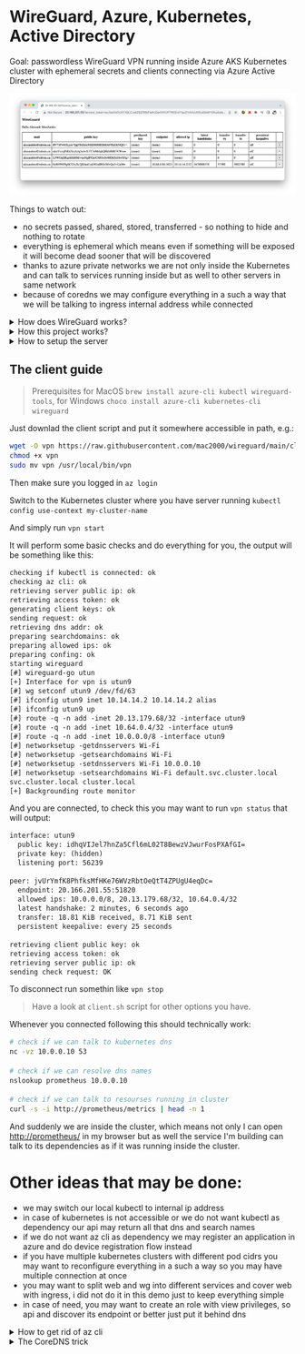 # WireGuard, Azure, Kubernetes, Active Directory

Goal: passwordless WireGuard VPN running inside Azure AKS Kubernetes cluster with ephemeral secrets and clients connecting via Azure Active Directory

![screenshot](screenshot.png)

Things to watch out:

- no secrets passed, shared, stored, transferred - so nothing to hide and nothing to rotate
- everything is ephemeral which means even if something will be exposed it will become dead sooner that will be discovered
- thanks to azure private networks we are not only inside the Kubernetes and can talk to services running inside but as well to other servers in same network
- because of coredns we may configure everything in a such a way that we will be talking to ingress internal address while connected


<details>
<summary>How does WireGuard works?</summary>

In short WireGuard is build into the kernel and just works out of the box so there is no need to do something special about it. [Here](https://mac-blog.org.ua/kubernetes-wireguard/) you may found few examples of how you can get it up and running, but in simplest case it will be as easy as:

```bash
cat <<EOF | kubectl apply -f -
---
apiVersion: v1
kind: Pod
metadata:
  name: demo
  labels:
    app: demo
spec:
  nodeSelector:
    kubernetes.io/os: linux
  containers:
    - name: demo
      image: nginx:alpine
      securityContext:
        capabilities:
          add:
            - NET_ADMIN
---
apiVersion: v1
kind: Service
metadata:
  name: demo
spec:
  type: LoadBalancer
  selector:
    app: demo
  ports:
    - name: http
      port: 80
      protocol: TCP
    - name: wireguard
      port: 51820
      protocol: UDP
EOF
```

Note: we have started nginx alpine image, it does not have anything related to WireGuard but it will still work because it is build into the kernel, the only real difference is that we need an `NET_ADMIN` capability, otherwise we wont be allowed to create an netrowk interface

Here is the basic setup for "server side":

```bash
# jump into container
kubectl exec -it demo -- sh

# we are creating wireguard interface and we did not setup anything yet
ip link add wg0 type wireguard
ip -4 address add 10.13.13.1 dev wg0
ip link set mtu 1420 up dev wg0
ip -4 route add 10.13.13.0/24 dev wg0

# concrete in this example we missing iptables utility
apk add iptables

# allow incomming and outgoing traffic, enable nat
iptables -A FORWARD -i wg0 -j ACCEPT
iptables -A FORWARD -o wg0 -j ACCEPT
iptables -t nat -A POSTROUTING -o eth0 -j MASQUERADE

# the same way as with iptables, there is an wireguard utilities
apk add wireguard-tools

# generate server keys and configure wg0 interface
wg genkey | tee /etc/wireguard/server.privatekey | wg pubkey > /etc/wireguard/server.publickey
wg set wg0 listen-port 51820 private-key /etc/wireguard/server.privatekey

# at this step, the command below will print configured wg0 interface, which means we are ready to accept connections
wg

# now we may prepare config file for very first client
wg genkey | tee /etc/wireguard/peer1.privatekey | wg pubkey > /etc/wireguard/peer1.publickey

wg set wg0 peer "$(cat /etc/wireguard/peer1.publickey)" allowed-ips 10.13.13.2/32

# check (should show not only wg0, but added peer as well)
wg

# dump the config
tee /etc/wireguard/peer1.conf > /dev/null <<EOT
[Interface]
# client private ip
Address = 10.14.14.2
# client private key
PrivateKey = $(cat /etc/wireguard/peer1.privatekey)
# dns and search domains
DNS = 10.0.0.10, default.svc.cluster.local, svc.cluster.local, cluster.local

[Peer]
# server public key
PublicKey = $(cat /etc/wireguard/server.publickey)
# server public ip and port
Endpoint = TODO_REPLACE_ME_WITH_PUBLIC_IP:51820
# ip addresses that should be routed via vpn
AllowedIPs = 10.0.0.0/8
PersistentKeepalive = 25
EOT

# print config for a client
cat /etc/wireguard/peer1.conf
# remove sensitive files, no need to store them
rm /etc/wireguard/peer1.conf
rm /etc/wireguard/peer1.privatekey
```

And now we may import config to the WireGuard client and connect

But there are few catches:

- server should not know client private key
- we need to transfer it somehow to clients
- the addition of client is manual and tidious
- because of how this done we need to keep track of created configs and remove them in case of teammates leave the company
- ideally we may also want to rotate this keys from time to time

PS: do not forget to cleanup after your experiments by running: `kubectl delete po,svc demo`


</details>


<details>
<summary>How this project works?</summary>

My very first approach was to have some fun and implement both server and client in golang, you may found some starting points [here](https://mac-blog.org.ua/golang-wireguard-console-client/). But later I have realized that everything may be as simple as set of few bash scripts which is somewhat awesome, let's pretend we are doing everything "unix way"

So, I am pretending that the person who will need such vpn will have az cli, kubectl and wireguard tools installed already, aka: `brew install azure-cli kubectl wireguard-tools`

Also I am pretending that `az login` was called and user did authenticated with his Active Directory account, 2FA and whatever else is needed.

We pretend that `kubectl` is connected to target cluster and can talk to it

Now we may:

- `CLIENT_PRIVATE_KEY=$(wg genkey)` - create private key (note: no one will know it, it wont leave our machine)
- `CLIENT_PUBLIC_KEY=$(echo -n $CLIENT_PRIVATE_KEY | wg pubkey)` - create an public key that we will send to our server
- `ACCESS_TOKEN=$(az account get-access-token --resource-type ms-graph | jq -r ".accessToken")` - get an access token that we will also send to server so it can verify it and check if we have privileges

The next step will be to send our public key and access token to the server and it will:

- `curl -s -H "Authorization: Bearer $ACCESS_TOKEN" "https://graph.microsoft.com/v1.0/me"` - check if this token is valid at all
- `wg set wg0 peer $PUBLIC_KEY allowed-ips "10.13.13.3/32"` - configure the peer
- respond to client with choosen ip and server public key

Notes:

- no one knowns client private key except him
- in response we are also sending only server public key
- with help of access token we may authenticate user
- if wanted we may authorize him by checking group membership


The server itself is the same nginx alpine image with custom entry point that is isntalling few tools and configures the interface and set of scripts to serve endpoints.

So we kind of achieving our goal here, because secrets are not shared and as a result there is nothing to hide or rotate.

</details>


<details>
<summary>How to setup the server</summary>

This repo is just an starting point example. There is no need to build some custom images, but you can if you want. Also you may want to build an API in your favorite language.

The setup of server itself is as simple as:

```bash
kubectl apply -k .
```

You may want to check and/or modify deployment environment variables `CIDR`, `ALLOWED_AD_GROUP_NAME`

It will spin up:

- vpn namespace
- nginx deployment we have talked about in previous sections
- the service to expose our vpn to outside world
- cronjob that will remove outdated peers

</details>


## The client guide

> Prerequisites for MacOS `brew install azure-cli kubectl wireguard-tools`, for Windows `choco install azure-cli kubernetes-cli wireguard`

Just downlad the client script and put it somewhere accessible in path, e.g.:

```bash
wget -O vpn https://raw.githubusercontent.com/mac2000/wireguard/main/client.sh
chmod +x vpn
sudo mv vpn /usr/local/bin/vpn
```

Then make sure you logged in `az login`

Switch to the Kubernetes cluster where you have server running `kubectl config use-context my-cluster-name`

And simply run `vpn start`

It will perform some basic checks and do everything for you, the output will be something like this:

```log
checking if kubectl is connected: ok
checking az cli: ok
retrieving server public ip: ok
retrieving access token: ok
generating client keys: ok
sending request: ok
retrieving dns addr: ok
preparing searchdomains: ok
preparing allowed ips: ok
preparing confing: ok
starting wireguard
[#] wireguard-go utun
[+] Interface for vpn is utun9
[#] wg setconf utun9 /dev/fd/63
[#] ifconfig utun9 inet 10.14.14.2 10.14.14.2 alias
[#] ifconfig utun9 up
[#] route -q -n add -inet 20.13.179.68/32 -interface utun9
[#] route -q -n add -inet 10.64.0.4/32 -interface utun9
[#] route -q -n add -inet 10.0.0.0/8 -interface utun9
[#] networksetup -getdnsservers Wi-Fi
[#] networksetup -getsearchdomains Wi-Fi
[#] networksetup -setdnsservers Wi-Fi 10.0.0.10
[#] networksetup -setsearchdomains Wi-Fi default.svc.cluster.local svc.cluster.local cluster.local
[+] Backgrounding route monitor
```

And you are connected, to check this you may want to run `vpn status` that will output:

```log
interface: utun9
  public key: idhqVIJel7hnZa5Cfl6mL02T8BewzVJwurFosPXAfGI=
  private key: (hidden)
  listening port: 56239

peer: jvUrYmfK8PhfksMfHKe76WVzRbtOeQtT4ZPUgU4eqDc=
  endpoint: 20.166.201.55:51820
  allowed ips: 10.0.0.0/8, 20.13.179.68/32, 10.64.0.4/32
  latest handshake: 2 minutes, 6 seconds ago
  transfer: 18.81 KiB received, 8.71 KiB sent
  persistent keepalive: every 25 seconds

retrieving client public key: ok
retrieving access token: ok
retrieving server public ip: ok
sending check request: OK
```

To disconnect run somethin like `vpn stop`

> Have a look at `client.sh` script for other options you have.

Whenever you connected following this should technically work:

```bash
# check if we can talk to kubernetes dns
nc -vz 10.0.0.10 53

# check if we can resolve dns names
nslookup prometheus 10.0.0.10

# check if we can talk to resourses running in cluster
curl -s -i http://prometheus/metrics | head -n 1
```

And suddenly we are inside the cluster, which means not only I can open [http://prometheus/](http://prometheus/) in my browser but as well the service I'm building can talk to its dependencies as if it was running inside the cluster.

# Other ideas that may be done:

- we may switch our local kubectl to internal ip address
- in case of kubernetes is not accessible or we do not want kubectl as dependency our api may return all that dns and search names
- if we do not want az cli as dependency we may register an application in azure and do device registration flow instead
- if you have multiple kubernetes clusters with different pod cidrs you may want to reconfigure everything in a such a way so you may have multiple connection at once
- you may want to split web and wg into different services and cover web with ingress, i did not do it in this demo just to keep everything simple
- in case of need, you may want to create an role with view privileges, so api and discover its endpoint or better just put it behind dns

<details>
<summary>How to get rid of az cli</summary>

We gonna need an app registration:

```bash
az ad app create --display-name mactemp --is-fallback-public-client

az ad sp create --id $(az ad app list --display-name mactemp --query "[].{appId:appId}" -o tsv)

client_id=$(az ad app list --display-name mactemp --query "[].{appId:appId}" -o tsv)
tenant_id=$(az account show --query tenantId -o tsv)

echo "client_id: $client_id"
echo "tenant_id: $tenant_id"
```

Note: none of ids we are printing are not secrets so may be safely send to clients

And from client side we may start our device flow like this (following docs)[https://learn.microsoft.com/en-us/azure/active-directory/develop/v2-oauth2-device-code]:

```bash
response=$(curl -s -X POST "https://login.microsoftonline.com/$tenant_id/oauth2/v2.0/devicecode" -H "Content-Type: application/x-www-form-urlencoded" -d "client_id=$client_id&scope=user.read%20openid%20profile")

user_code=$(echo $response | jq -r ".user_code")
device_code=$(echo $response | jq -r ".device_code")

echo "user_code: $user_code"
open "https://microsoft.com/devicelogin"

for i in {1..5}
do
  sleep 5
  access_token=$(curl -s -X POST "https://login.microsoftonline.com/$tenant_id/oauth2/v2.0/token" -H "Content-Type: application/x-www-form-urlencoded" -d "grant_type=urn:ietf:params:oauth:grant-type:device_code&client_id=$client_id&device_code=$device_code" | jq -r ".access_token")
  if [ "$access_token" == "null" ]
  then
    echo "attempt $i of 5, did not received token yet"
  else
    echo "access token received"
    break
  fi
done

# echo "access_token: $access_token"
username=$(curl -s -H "Authorization: Bearer $access_token" "https://graph.microsoft.com/oidc/userinfo" | jq -r ".name")
echo "Hello $username"
```

With that in place you do not need az cli anymore

</details>


<details>
<summary>The CoreDNS trick</summary>

In AKS we have this CoreDNS out of the box. It has dedicated `coredns-custom` config map where we may tune the settings.

Here is the trick, we have ingress up and running, all services are register themselves to it by providing an dns name, and this ingress has public and private ips, and both of them are serving this requests, which means in our CoreDNS config map we may do somthing like:


```yaml
apiVersion: v1
kind: ConfigMap
metadata:
  name: coredns-custom
  namespace: kube-system
data:
  hosts.override: |-
    hosts {
      10.0.125.37 my-awesome-service-1.mac-blog.org.ua
      10.0.125.37 my-awesome-service-2.mac-blog.org.ua
      ...
      fallthrough
    }
```

Here the `10.0.125.37` is an cluster(private) ip address of ingress controller

Having this in place, suddenly all requests inside the cluster are not leaving the local network

And because in our WireGuard config we pass DNS requests from our local machine will go to cluster ip as well

That allows us to do the tricks like hiding some endpoints if requests are not "local"

</details>
